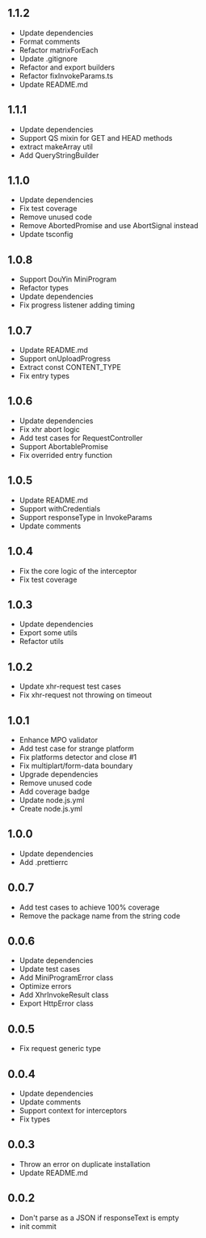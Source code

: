 ## 1.1.2

- Update dependencies
- Format comments
- Refactor matrixForEach
- Update .gitignore
- Refactor and export builders
- Refactor fixInvokeParams.ts
- Update README.md

## 1.1.1

- Update dependencies
- Support QS mixin for GET and HEAD methods
- extract makeArray util
- Add QueryStringBuilder

## 1.1.0

- Update dependencies
- Fix test coverage
- Remove unused code
- Remove AbortedPromise and use AbortSignal instead
- Update tsconfig

## 1.0.8

- Support DouYin MiniProgram
- Refactor types
- Update dependencies
- Fix progress listener adding timing

## 1.0.7

- Update README.md
- Support onUploadProgress
- Extract const CONTENT_TYPE
- Fix entry types

## 1.0.6

- Update dependencies
- Fix xhr abort logic
- Add test cases for RequestController
- Support AbortablePromise
- Fix overrided entry function

## 1.0.5

- Update README.md
- Support withCredentials
- Support responseType in InvokeParams
- Update comments

## 1.0.4

- Fix the core logic of the interceptor
- Fix test coverage

## 1.0.3

- Update dependencies
- Export some utils
- Refactor utils

## 1.0.2

- Update xhr-request test cases
- Fix xhr-request not throwing on timeout

## 1.0.1

- Enhance MPO validator
- Add test case for strange platform
- Fix platforms detector and close #1
- Fix multiplart/form-data boundary
- Upgrade dependencies
- Remove unused code
- Add coverage badge
- Update node.js.yml
- Create node.js.yml

## 1.0.0

- Update dependencies
- Add .prettierrc

## 0.0.7

- Add test cases to achieve 100% coverage
- Remove the package name from the string code

## 0.0.6

- Update dependencies
- Update test cases
- Add MiniProgramError class
- Optimize errors
- Add XhrInvokeResult class
- Export HttpError class

## 0.0.5

- Fix request<T> generic type

## 0.0.4

- Update dependencies
- Update comments
- Support context for interceptors
- Fix types

## 0.0.3

- Throw an error on duplicate installation
- Update README.md

## 0.0.2

- Don't parse as a JSON if responseText is empty
- init commit
